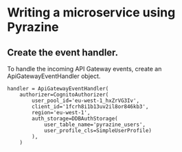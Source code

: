 # Writing a microservice using Pyrazine

## Create the event handler.

To handle the incoming API Gateway events, create an ApiGatewayEventHandler object. 

```
handler = ApiGatewayEventHandler(
    authorizer=CognitoAuthorizer(
        user_pool_id='eu-west-1_hxZrVG3Iv',
        client_id='1fcrh8i1b13uv2il8or846kb3',
        region='eu-west-1',
        auth_storage=DDBAuthStorage(
            user_table_name='pyrazine_users',
            user_profile_cls=SimpleUserProfile)
        ),
    )
```